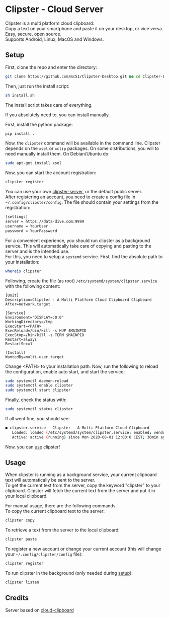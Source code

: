 # Clipster - Cloud Server

Clipster is a multi platform cloud clipboard:  
Copy a text on your smartphone and paste it on your desktop, or vice versa.  
Easy, secure, open source.  
Supports Android, Linux, MacOS and Windows.  


## Setup

First, clone the repo and enter the directory:

``` bash
git clone https://github.com/mc51/Clipster-Desktop.git && cd Clipster-Desktop
```

Then, just run the install script:

``` bash
sh install.sh
```

The install script takes care of everything.  
  
If you absolutely need to, you can install manually.  
  
First, install the python package:

``` bash
pip install .
```

Now, the `clipster` command will be available in the command line. Clipster depends on the `xsel` or `xclip` packages. On some distributions, you will to need manually install them. On Debian/Ubuntu do:

```bash
sudo apt-get install xsel
```

Now, you can start the account registration:

``` bash
clipster register
```

You can use your own [clipster-server](https://github.com/mc51/Clipster-Server), or the default public server.  
After registering an account, you need to create a config file in `~/.config/clipster/config`. The file should contain your settings from the registration:

``` bash
[settings]
server = https://data-dive.com:9999
username = YourUser
password = YourPassword
```

For a convenient experience, you should run clipster as a background service. This will automatically take care of copying and pasting to the server and is the intended use.  
For this, you need to setup a `systemd` service. First, find the absolute path to your installation:

```bash
whereis clipster
```

Following, create the file (as root) `/etc/systemd/system/clipster.service` with the following content:

```
[Unit]
Description=Clipster - A Multi Platform Cloud Clipboard Clipboard
After=network.target

[Service]
Environment="DISPLAY=:0.0"
WorkingDirectory=/tmp
ExecStart=<PATH>
ExecReload=/bin/kill -s HUP $MAINPID
ExecStop=/bin/kill -s TERM $MAINPID
Restart=always
RestartSec=1

[Install]
WantedBy=multi-user.target
```

Change \<PATH\> to your installation path. Now, run the following to reload the configuration, enable auto start, and start the service:

```bash
sudo systemctl daemon-reload
sudo systemctl enable clipster
sudo systemctl start clipster
```

Finally, check the status with:

```bash
sudo systemctl status clipster
```

If all went fine, you should see:

``` bash
● clipster.service - Clipster - A Multi Platform Cloud Clipboard
   Loaded: loaded (/etc/systemd/system/clipster.service; enabled; vendor preset: enabled)
   Active: active (running) since Mon 2020-08-01 12:00:0 CEST; 30min ago
```

Now, you can [use](#usage) clipster!

## Usage

When clipster is running as a background service, your current clipboard text will automatically be sent to the server.  
To get the current text from the server, copy the keyword "clipster" to your clipboard. Clipster will fetch the current text from the server and put it in your local clipboard.  
  
For manual usage, there are the following commands.  
To copy the current clipboard text to the server:  

```bash
clipster copy
```

To retrieve a text from the server to the local clipboard:
```bash
clipster paste
```

To register a new account or change your current account (this will change your `~/.config/clipster/config` file):
```bash
clipster register
```

To run clipster in the background (only needed during [setup](#setup)):
```bash
clipster listen
```


## Credits

Server based on [cloud-clipboard](https://github.com/krsoninikhil/cloud-clipboard)  
